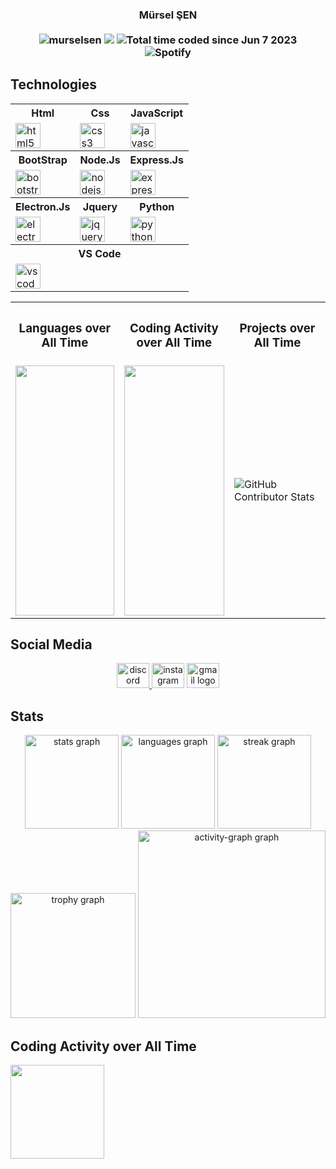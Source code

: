 <h3 align="center">
  <strong>
    Mürsel ŞEN
  </strong>
  <br /><br />
  <img src="https://komarev.com/ghpvc/?username=murselsen&label=Profile%20views&color=0e75b6&style=flat" alt="murselsen" />
  <img src="https://visitor-badge.laobi.icu/badge?page_id=murselsen.murselsen&" />
  <img src="https://wakatime.com/badge/user/602e419d-f1c9-4979-ac85-a3da5d93f7e7.svg"
    alt="Total time coded since Jun 7 2023" />
  <br />
  <img src="https://spotify-github-profile.kittinanx.com/api/view.svg?uid=11186162261&redirect=true][https://spotify-github-profile.kittinanx.com/api/view.svg?uid=11186162261&cover_image=true&theme=novatorem&show_offline=true&background_color=121212&interchange=true&bar_color=df18e2&bar_color_cover=false" alt="Spotify"/>
</h3>
 
## Technologies

<div align="center">
  <table>
    <tr>
      <th>Html</th>
      <th>Css</th>
      <th>JavaScript</th>
    </tr>
    <tr>
      <td><img src="https://cdn.jsdelivr.net/gh/devicons/devicon/icons/html5/html5-original.svg" alt="html5 logo"
          height="40" /></td>
          <td><img src="https://cdn.jsdelivr.net/gh/devicons/devicon/icons/css3/css3-original.svg" alt="css3 logo"
          height="40" /></td>
          <td><img src="https://cdn.simpleicons.org/javascript/F7DF1E" alt="javascript logo" height="40" /></td>
    </tr>
    <tr>
    <th>BootStrap</th>
      <th>Node.Js</th>
      <th>Express.Js</th>
    </tr>
    <tr>
    <td><img src="https://cdn.jsdelivr.net/gh/devicons/devicon/icons/bootstrap/bootstrap-original.svg"
          alt="bootstrap logo" height="40" /></td>
      <td><img src="https://cdn.simpleicons.org/nodedotjs/339933" alt="nodejs logo" height="40" /></td>
         <td><img src="https://cdn.simpleicons.org/express/fff000" alt="express logo" height="40" /></td>
    </tr>
    <tr>
    <th>Electron.Js</th>
      <th>Jquery</th>
      <th>Python</th>
    </tr>
    <tr>
      <td><img src="https://cdn.simpleicons.org/electron/47848F" alt="electron logo" height="40" /></td>
         <td><img src="https://cdn.simpleicons.org/jquery/47848F" alt="jquery logo" height="40" /></td>
       <td><img src="https://cdn.jsdelivr.net/gh/devicons/devicon/icons/python/python-original.svg"
          alt="python logo" height="40" /></td>
    </tr>
    <tr>
     <th colspan="3">VS Code</th>
     </tr>
     <tr>
     <td colspan="3"><img src="https://cdn.jsdelivr.net/gh/devicons/devicon/icons/vscode/vscode-original.svg"
          alt="vscode logo" height="40" /></td>
     </tr>
  </table>
</div>

<table style="border:0; width: 100%;">
  <tr>
    <th>
      <h3>Languages over All Time</h3>
    </th>
    <th>
      <h3>Coding Activity over All Time</h3>
    </th>
    <th>
      <h3>Projects over All Time</h3>
    </th>
  </tr>
  <tr>
    <td>
      <img src="https://wakatime.com/share/@murselsen/3ba3d656-553a-41bf-a57b-3da03f750117.svg" height="400"
        width="100%" />
    </td>
    <td>
      <img src="https://wakatime.com/share/@murselsen/c7f22644-7e1e-45f5-9c69-eac94f1f09e6.svg" height="400"
        width="100%" />
    </td>
    <td>
      <img
        src="https://github-contributor-stats.vercel.app/api?username=murselsen&limit=5&theme=gruvbox&combine_all_yearly_contributions=true"
        alt="GitHub Contributor Stats" />
    </td>
  </tr>
</table>





## Social Media

<p align="center">
  <a href="https://discord.com/users/643474762085040138" target='__blank'>
    <img src="https://raw.githubusercontent.com/poyrazavsever/readme-maker/main/public/SocialMedia/discord/default.svg"
      alt="discord logo" height="40" width="52" />
  </a>
  <a href="https://www.instagram.com/35_mursel/" target='__blank'>
    <img
      src="https://raw.githubusercontent.com/poyrazavsever/readme-maker/main/public/SocialMedia/instagram/default.svg"
      alt="instagram logo" height="40" width="52" /></a>
  <a href="mailto:murselsen803@gmail.com" target='__blank'>
    <img src="https://raw.githubusercontent.com/poyrazavsever/readme-maker/main/public/SocialMedia/gmail/default.svg"
      alt="gmail logo" height="40" width="52" /></a>
</p>

## Stats

<p align="center">
  <img
    src="https://github-readme-stats.vercel.app/api?username=murselsen&hide_title=false&hide_rank=false&show_icons=true&include_all_commits=true&count_private=true&disable_animations=false&theme=dracula"
    height="150" alt="stats graph" />
  <img
    src="https://github-readme-stats.vercel.app/api/top-langs?username=murselsen&locale=en&hide_title=false&layout=compact&card_width=320&langs_count=5&theme=dracula&hide_border=false&order=2"
    height="150" alt="languages graph" />
  <img
    src="https://streak-stats.demolab.com?user=murselsen&locale=en&mode=daily&theme=dracula&hide_border=false&border_radius=5&order=3"
    height="150" alt="streak graph" />
  <img
    src="https://github-profile-trophy.vercel.app/?username=murselsen&theme=dracula&column=-1&row=1&margin-w=8&margin-h=8&no-bg=false&no-frame=false&order=4"
    height="200" alt="trophy graph" />
  <img
    src="https://github-readme-activity-graph.vercel.app/graph?username=murselsen&radius=16&theme=react&area=true&order=5"
    height="300" alt="activity-graph graph" />
</p>

## Coding Activity over All Time

<img src="https://wakatime.com/share/@murselsen/4aa100ab-f0ee-4a0b-9163-ed35b5af9c93.svg" height="150"></img>
